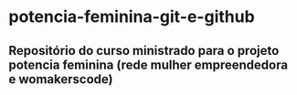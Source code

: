 # potencia-feminina-git-e-github

## Repositório do curso ministrado para o projeto potencia feminina (rede mulher empreendedora e womakerscode)
